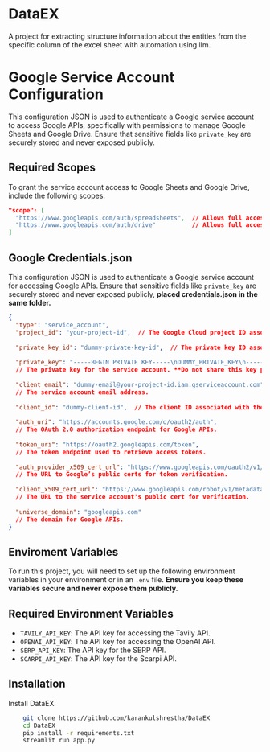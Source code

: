 
# DataEX

A project for extracting structure information about the entities from the specific column of the excel sheet with automation using llm.



# Google Service Account Configuration

This configuration JSON is used to authenticate a Google service account to access Google APIs, specifically with permissions to manage Google Sheets and Google Drive. Ensure that sensitive fields like `private_key` are securely stored and never exposed publicly.

## Required Scopes

To grant the service account access to Google Sheets and Google Drive, include the following scopes:

```json
"scope": [
  "https://www.googleapis.com/auth/spreadsheets",  // Allows full access to Google Sheets.
  "https://www.googleapis.com/auth/drive"          // Allows full access to Google Drive.
]

```
## Google Credentials.json

This configuration JSON is used to authenticate a Google service account for accessing Google APIs. Ensure that sensitive fields like `private_key` are securely stored and never exposed publicly, **placed credentials.json in the same folder.**

```json
{
  "type": "service_account",
  "project_id": "your-project-id",  // The Google Cloud project ID associated with this service account.
  
  "private_key_id": "dummy-private-key-id",  // The private key ID associated with the service account key.
  
  "private_key": "-----BEGIN PRIVATE KEY-----\nDUMMY_PRIVATE_KEY\n-----END PRIVATE KEY-----\n",  
  // The private key for the service account. **Do not share this key publicly**.
  
  "client_email": "dummy-email@your-project-id.iam.gserviceaccount.com",  
  // The service account email address.
  
  "client_id": "dummy-client-id",  // The client ID associated with the service account.
  
  "auth_uri": "https://accounts.google.com/o/oauth2/auth",  
  // The OAuth 2.0 authorization endpoint for Google APIs.
  
  "token_uri": "https://oauth2.googleapis.com/token",  
  // The token endpoint used to retrieve access tokens.
  
  "auth_provider_x509_cert_url": "https://www.googleapis.com/oauth2/v1/certs",  
  // The URL to Google’s public certs for token verification.
  
  "client_x509_cert_url": "https://www.googleapis.com/robot/v1/metadata/x509/dummy-email%40your-project-id.iam.gserviceaccount.com",  
  // The URL to the service account's public cert for verification.
  
  "universe_domain": "googleapis.com"  
  // The domain for Google APIs.
}
```
## Enviroment Variables

To run this project, you will need to set up the following environment variables in your environment or in an `.env` file. **Ensure you keep these variables secure and never expose them publicly.**

## Required Environment Variables

- `TAVILY_API_KEY`: The API key for accessing the Tavily API.
- `OPENAI_API_KEY`: The API key for accessing the OpenAI API.
- `SERP_API_KEY`: The API key for the SERP API.
- `SCARPI_API_KEY`: The API key for the Scarpi API.
## Installation

Install DataEX

```bash
    git clone https://github.com/karankulshrestha/DataEX
    cd DataEX
    pip install -r requirements.txt
    streamlit run app.py
```



    